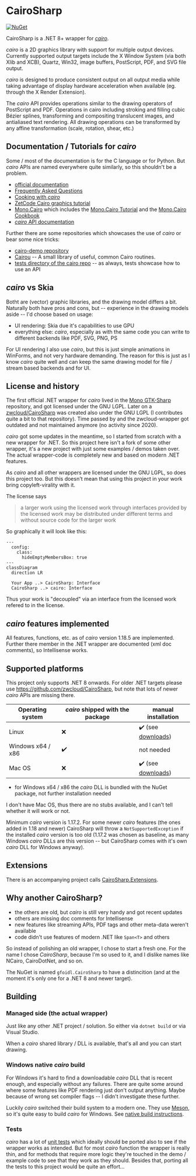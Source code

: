 # CairoSharp

[![NuGet](https://img.shields.io/nuget/v/gfoidl.CairoSharp.svg?style=flat-square)](https://www.nuget.org/packages/gfoidl.CairoSharp/)

CairoSharp is a .NET 8+ wrapper for [_cairo_](https://www.cairographics.org/).

_cairo_ is a 2D graphics library with support for multiple output devices. Currently supported output targets include the X Window System (via both Xlib and XCB), Quartz, Win32, image buffers, PostScript, PDF, and SVG file output.

_cairo_ is designed to produce consistent output on all output media while taking advantage of display hardware acceleration when available (eg. through the X Render Extension).

The _cairo_ API provides operations similar to the drawing operators of PostScript and PDF. Operations in cairo including stroking and filling cubic Bézier splines, transforming and compositing translucent images, and antialiased text rendering. All drawing operations can be transformed by any affine transformation (scale, rotation, shear, etc.)

## Documentation / Tutorials for _cairo_

Some / most of the documentation is for the C language or for Python. But _cairo_ APIs are named everywhere quite similarly, so this shouldn't be a problem.

* [official documentation](https://www.cairographics.org/documentation/)
* [Frequently Asked Questions](https://www.cairographics.org/FAQ/)
* [Cooking with _cairo_](https://www.cairographics.org/cookbook/)
* [ZetCode Cairo graphics tutorial](https://zetcode.com/gfx/cairo/)
* [Mono.Cairo](https://www.mono-project.com/docs/tools+libraries/libraries/Mono.Cairo/) which includes the [Mono.Cairo Tutorial](https://www.mono-project.com/docs/tools+libraries/libraries/Mono.Cairo/tutorial/) and the [Mono.Cairo Cookbook](https://www.mono-project.com/docs/tools+libraries/libraries/Mono.Cairo/cookbook/)
* [_cairo_ API documentation](https://www.cairographics.org/manual/)

Further there are some repositories which showcases the use of _cairo_ or bear some nice tricks:
* [cairo-demo repository](https://gitlab.com/cairo/cairo-demos)
* [Cairou](https://github.com/cubicool/cairou) -- A small library of useful, common Cairo routines.
* [tests directory of the cairo repo](https://gitlab.freedesktop.org/cairo/cairo/-/tree/master/test?ref_type=heads) -- as always, tests showcase how to use an API

## _cairo_ vs Skia

Botht are (vector) graphic libraries, and the drawing model differs a bit. Naturally both have pros and cons, but -- experience in the drawing models aside -- I'd choose based on usage:
* UI rendering: Skia due it's capabilities to use GPU
* everything else: _cairo_, especially as with the same code you can write to different backends like PDF, SVG, PNG, PS

For UI rendering I also use _cairo_, but this is just simple animations in WinForms, and not very hardware demanding. The reason for this is just as I know _cairo_ quite well and can keep the same drawing model for file / stream based backends and for UI.

## License and history

The first official .NET wrapper for _cairo_ lived in the [Mono GTK-Sharp](https://github.com/mono/gtk-sharp/tree/main/cairo) repository, and got licensed under the GNU LGPL. Later on a [zwcloud/CairoSharp](https://github.com/zwcloud/CairoSharp) was created also under the GNU LGPL (I contributes quite a bit to that repository).
Time passed by and the zwcloud-wrapper got outdated and not maintained anymore (no activity since 2020).

_cairo_ got some updates in the meantime, so I started from scratch with a new wrapper for .NET. So this project here isn't a fork of some other wrapper, it's a new project with just some examples / demos taken over. The actual wrapper-code is completely new and based on modern .NET features.

As _cairo_ and all other wrappers are licensed under the GNU LGPL, so does this project too. But this doesn't mean that using this project in your work bring copyleft-virality with it.

The license says
> a larger work using the licensed work through interfaces provided by the licensed work may be distributed under different terms and without source code for the larger work

So graphically it will look like this:
```mermaid
---
  config:
    class:
      hideEmptyMembersBox: true
---
classDiagram
  direction LR

  Your App ..> CairoSharp: Interface
  CairoSharp ..> cairo: Interface
```
Thus your work is "decoupled" via an interface from the licensed work refered to in the license.

## _cairo_ features implemented

All features, functions, etc. as of _cairo_ version 1.18.5 are implemented. Further there member in the .NET wrapper are documented (xml doc comments), so Intellisense works.

## Supported platforms

This project only supports .NET 8 onwards. For older .NET targets please use https://github.com/zwcloud/CairoSharp, but note that lots of newer _cairo_ APIs are missing there.

| Operating system  | _cairo_ shipped with the package | manual installation                                                           |
|-------------------|----------------------------------|-------------------------------------------------------------------------------|
| Linux             | :x:                              | :heavy_check_mark: (see [downloads](https://www.cairographics.org/download/)) |
| Windows x64 / x86 | :heavy_check_mark:               | not needed                                                                    |
| Mac OS            | :x:                              | :heavy_check_mark: (see [downloads](https://www.cairographics.org/download/)) |

* for Windows x64 / x86 the _cairo_ DLL is bundled with the NuGet package, not further installation needed

I don't have Mac OS, thus there are no stubs available, and I can't tell whether it will work or not.

Minimum _cairo_ version is 1.17.2. For some newer _cairo_ features (the ones added in 1.18 and newer) CairoSharp will throw a `NotSupportedException` if the installed _cairo_ version is too old (1.17.2 was chosen as baseline, as many Windows _cairo_ DLLs are this version -- but CairoSharp comes with it's own _cairo_ DLL for Windows anyway).

## Extensions

There is an accompanying project calls [CairoSharp.Extensions](source/CairoSharp.Extensions/ReadMe.md).

## Why another CairoSharp?

* the others are old, but _cairo_ is still very handy and got recent updates
* others are missing doc comments for Intellisense
* new features like streaming APIs, PDF tags and other meta-data weren't available
* code didn't use features of modern .NET like `Span<T>` and others

So instead of polishing an old wrapper, I chose to start a fresh one. For the name I chose _CairoSharp_, because I'm so used to it, and I dislike names like NCairo, CairoDotNet, and so on.

The NuGet is named `gfoidl.CairoSharp` to have a distincition (and at the moment it's only one for a .NET 8 and newer target).

## Building

### Managed side (the actual wrapper)

Just like any other .NET project / solution. So either via `dotnet build` or via Visual Studio.

When a _cairo_ shared library / DLL is available, that's all and you can start drawing.

### Windows native _cairo_ build

For Windows it's hard to find a downloadable _cairo_ DLL that is recent enough, and especially without any failures. There are quite some around where some features like PDF rendering just don't output anything. Maybe because of wrong set compiler flags -- I didn't investigate these further.

Luckily _cairo_ switched their build system to a modern one. They use [Meson](https://mesonbuild.com/SimpleStart.html), so it's quite easy to build _cairo_ for Windows. See [native build instructions](./native/ReadMe.md).

### Tests

_cairo_ has a lot of [unit tests](https://gitlab.freedesktop.org/cairo/cairo/-/tree/master/test?ref_type=heads) which ideally should be ported also to see if the wrapper works as intended. But for most _cairo_ function the wrapper is really thin, and for methods that require more logic they're touched in the demo / example code to see that they work as they should. Besides that, porting all the tests to this project would be quite an effort...
